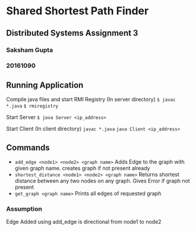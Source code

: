# Shared Shortest Path Finder
 ## Distributed Systems Assignment 3

### Saksham Gupta
### 20161090

## Running Application

Compile java files and start RMI Registry (In server directory) 
``$ javac *.java``
``$ rmiregistry``

Start Server
``$ java Server <ip_address>``

Start Client (In client directory)
``javac *.java``
``java Client <ip_address>``

## Commands

- ``add_edge <node1> <node2> <graph name>``
Adds Edge to the graph with given graph name. creates graph if not present already
- ``shortest_distance <node1> <node2> <graph name>``
Returns shortest distance between any two nodes on any graph. Gives Error if graph not present
- ``get_graph <graph name>``
Prints all edges of requested graph

### Assumption
Edge Added using add_edge is directional from node1 to node2

